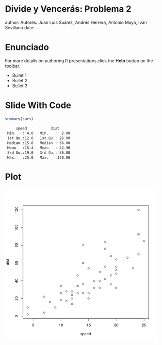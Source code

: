 Divide y Vencerás: Problema 2
========================================================
author: Autores: Juan Luis Suárez, Andrés Herrera, Antonio Moya, Iván Sevillano
date: 

Enunciado
========================================================

For more details on authoring R presentations click the
**Help** button on the toolbar.

- Bullet 1
- Bullet 2
- Bullet 3

Slide With Code
========================================================


```r
summary(cars)
```

```
     speed           dist       
 Min.   : 4.0   Min.   :  2.00  
 1st Qu.:12.0   1st Qu.: 26.00  
 Median :15.0   Median : 36.00  
 Mean   :15.4   Mean   : 42.98  
 3rd Qu.:19.0   3rd Qu.: 56.00  
 Max.   :25.0   Max.   :120.00  
```

Plot
========================================================

![plot of chunk unnamed-chunk-2](Problema2-figure/unnamed-chunk-2-1.png) 
